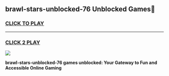 
## brawl-stars-unblocked-76 Unblocked Games👋
<h3>
<a href="https://news.freeplayer.one?title=brawl-stars-unblocked-76&ref=16F">CLICK TO PLAY</a></h3>
<hr>

<h3>
<a href="https://news.freeplayer.one?title=brawl-stars-unblocked-76&ref=16F">CLICK 2 PLAY</a>
  
</h3>

<a href="https://news.freeplayer.one?title=brawl-stars-unblocked-76&ref=16F/"><img src="https://clearcache.store/games.png"></a>


**brawl-stars-unblocked-76 games unblocked: Your Gateway to Fun and Accessible Online Gaming**
